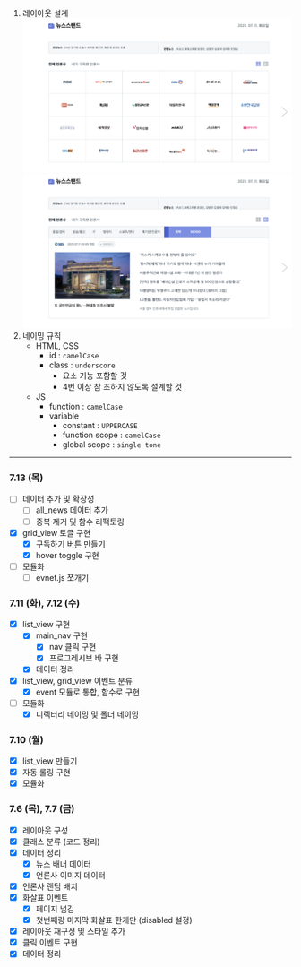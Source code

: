 1. 레이아웃 설계
   ![UI - 1](./docs/test3.png)
   ![UI - 2](./docs/test4.png)
2. 네이밍 규칙
    - HTML, CSS
        - id : `camelCase`
        - class : `underscore`
            - 요소 기능 포함할 것
            - 4번 이상 참 조하지 않도록 설계할 것
    - JS
        - function : `camelCase`
        - variable
            - constant : `UPPERCASE`
            - function scope : `camelCase`
            - global scope : `single tone`

---

### 7.13 (목)

-   [ ] 데이터 추가 및 확장성
    -   [ ] all_news 데이터 추가
    -   [ ] 중복 제거 및 함수 리팩토링
-   [x] grid_view 토글 구현
    -   [x] 구독하기 버튼 만들기
    -   [x] hover toggle 구현
-   [ ] 모듈화
    -   [ ] evnet.js 쪼개기

### 7.11 (화), 7.12 (수)

-   [x] list_view 구현
    -   [x] main_nav 구현
        -   [x] nav 클릭 구현
        -   [x] 프로그레시브 바 구현
    -   [x] 데이터 정리
-   [x] list_view, grid_view 이벤트 분류
    -   [x] event 모듈로 통합, 함수로 구현
-   [ ] 모듈화
    -   [x] 디렉터리 네이밍 및 폴더 네이밍

### 7.10 (월)

-   [x] list_view 만들기
-   [x] 자동 롤링 구현
-   [x] 모듈화

### 7.6 (목), 7.7 (금)

-   [x] 레이아웃 구성
-   [x] 클래스 분류 (코드 정리)
-   [x] 데이터 정리
    -   [x] 뉴스 배너 데이터
    -   [x] 언론사 이미지 데이터
-   [x] 언론사 랜덤 배치
-   [x] 화살표 이벤트
    -   [x] 페이지 넘김
    -   [x] 첫번째랑 마지막 화살표 한개만 (disabled 설정)
-   [x] 레이아웃 재구성 및 스타일 추가
-   [x] 클릭 이벤트 구현
-   [x] 데이터 정리
